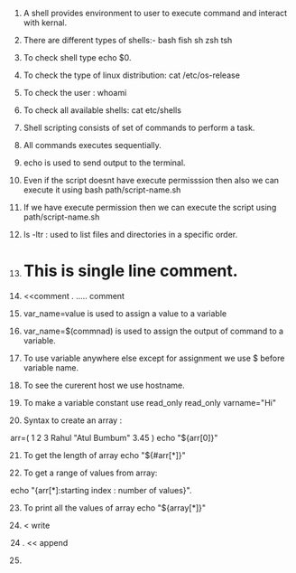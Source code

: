 1. A shell provides environment to user to execute command and interact with kernal.

2. There are different types of shells:-
	bash
	fish
	sh
	zsh
	tsh

3. To check shell type echo $0.

4. To check the type of linux distribution: cat /etc/os-release

5. To check the user : whoami

6. To check all available shells:
cat etc/shells

7. Shell scripting consists of set of commands to perform a task.

8. All commands executes sequentially.

9. echo is used to send output to the terminal.

10. Even if the script doesnt have execute permisssion then also we can execute it using bash path/script-name.sh

11. If we have execute permission then we can execute the script using  path/script-name.sh

12. ls -ltr : used to list files and directories in a specific order.

13. # This is single line comment.

14. <<comment
. .....
comment

15. var_name=value is used to assign a value to a variable

16. var_name=$(commnad) is used to assign the output of command to a variable.

17. To use variable anywhere else except for assignment we use $ before variable name.

18. To see the curerent host we use hostname.

19. To make a variable constant use read_only
read_only varname="Hi"

20. Syntax to create an array :

arr=( 1 2 3 Rahul "Atul Bumbum" 3.45 )
echo "${arr[0]}"

21. To get the length of array 
echo "${#arr[*]}"

22. To get a range of values from array:

echo "{arr[*]:starting index : number of values}".

23. To print all the values of array echo "${array[*]}"


24. < write 

24 . << append

25. 
